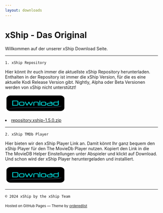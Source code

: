 ```yaml
---
layout: downloads
---
```




# xShip - Das Original

Willkommen auf der unserer xShip Download Seite.

* * *

```
1. xShip Repository
```

Hier könnt ihr euch immer die aktuellste xShip Repository herunterladen.
Enthalten in der Repository ist immer die xShip Version, für die es eine aktuelle Kodi Release Version gibt.
Nightly, Alpha oder Beta Versionen werden von xShip nicht unterstützt!

[![Link zum Repository Download](./assets/img/downloads.png)](./zips/test.zip) <li><a href="repository.xship-1.5.0.zip">repository.xship-1.5.0.zip</a></li>

* * *

```
2. xShip TMDb Player
```

Hier bieten wir den xShip Player Link an. Damit könnt Ihr ganz bequem den xShip Player für den The MovieDb Player nutzen. 
Kopiert den Link in die The MovieDB Helper Einstellungen unter Abspieler und klickt auf Download.
Und schon wird der xShip Player heruntergeladen und installiert.

[![Link zum Repository Download](./assets/img/downloads.png)](./zips/test1.zip)

* * *

```
© 2024 xShip by the xShip Team
```

<p><small>Hosted on GitHub Pages &mdash; Theme by <a href="https://github.com/orderedlist">orderedlist</a></small></p>